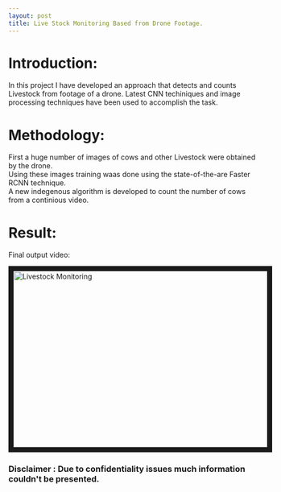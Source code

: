 ```yaml
---
layout: post
title: Live Stock Monitoring Based from Drone Footage.
---
```


# Introduction: #
In this project I have developed an approach that detects and counts Livestock from footage of a drone. Latest CNN techiniques and image processing techniques have been used to accomplish the task.

# Methodology: #
First a huge number of images of cows and other Livestock were obtained by the drone.  
Using these images training waas done using the state-of-the-are Faster RCNN technique.    
A new indegenous algorithm is developed to count the number of cows from a continious video.

# Result: #
Final output video:

<a href="http://www.youtube.com/watch?feature=player_embedded&v=M2gHWYT-obE" target="_blank">
 <img src="http://img.youtube.com/vi/M2gHWYT-obE/0.jpg" alt="Livestock Monitoring" width="600" height="350" border="10" />
</a>

### Disclaimer : Due to confidentiality issues much information couldn't be presented. ###
